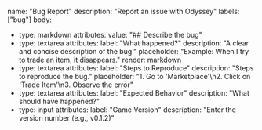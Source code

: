 name: "Bug Report"
description: "Report an issue with Odyssey"
labels: ["bug"]
body:
  - type: markdown
    attributes:
      value: "## Describe the bug"
  - type: textarea
    attributes:
      label: "What happened?"
      description: "A clear and concise description of the bug."
      placeholder: "Example: When I try to trade an item, it disappears."
      render: markdown
  - type: textarea
    attributes:
      label: "Steps to Reproduce"
      description: "Steps to reproduce the bug."
      placeholder: "1. Go to 'Marketplace'\n2. Click on 'Trade Item'\n3. Observe the error"
  - type: textarea
    attributes:
      label: "Expected Behavior"
      description: "What should have happened?"
  - type: input
    attributes:
      label: "Game Version"
      description: "Enter the version number (e.g., v0.1.2)"
